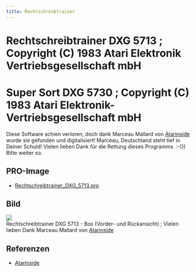 ```yaml
---
title: Rechtschreibtrainer
---
```

# Rechtschreibtrainer DXG 5713 ; Copyright (C) 1983 Atari Elektronik Vertriebsgesellschaft mbH  
  
  
# Super Sort DXG 5730 ; Copyright (C) 1983 Atari Elektronik-Vertriebsgesellschaft mbH  
Diese Software schien verloren, doch dank Marceau Mallard von [Atarinside](http://atarinside.dyndns.org/blog/index.php/atarinside-items/rechtschreibtrainer/) wurde sie gefunden und digitalisiert! Marceau, Deutschland steht tief in Deiner Schuld! Vielen lieben Dank für die Rettung dieses Programms. :-))) Bitte weiter so.  
  
## PRO-Image  
- [Rechtschreibtrainer_DXG_5713.pro](attachments/Rechtschreibtrainer_DXG_5713.pro)  
  
## Bild  
![](attachments/cover.jpg)  
Rechtschreibtrainer DXG 5713 - Box (Vorder- und Rückansicht) ; Vielen lieben Dank Marceau Mallard von [Atarinside](http://atarinside.dyndns.org/blog/index.php/atarinside-items/rechtschreibtrainer/)  
  
## Referenzen  
- [Atarinside](http://atarinside.dyndns.org/blog/index.php/atarinside-items/rechtschreibtrainer/)  
